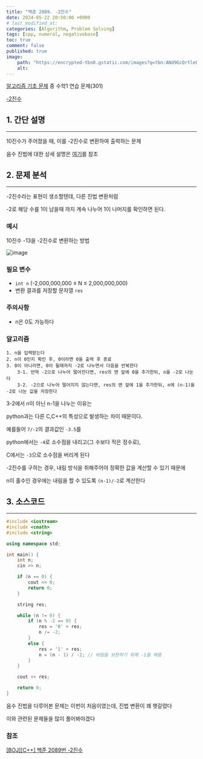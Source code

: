 ```yaml
---
title: "백준 2089. -2진수"
date: 2024-05-22 20:50:00 +0900
# last_modified_at: 
categories: [Algorithm, Problem Solving] 
tags: [cpp, numeral, negativebase] 
toc: true
comment: false
published: true
image:
    path: "https://encrypted-tbn0.gstatic.com/images?q=tbn:ANd9GcQrtleLJzrmlpriyrmcvGjCIEEQVORNLpczT_AdnzG8-w&s"
    alt: 
---
```


[알고리즘 기초 문제](https://jinhg0214.github.io/posts/problems/) 중 수학1 연습 문제(301)

[-2진수](https://www.acmicpc.net/problem/2089)

## 1. 간단 설명
---

10진수가 주어졌을 때, 이를 -2진수로 변환하여 출력하는 문제

음수 진법에 대한 상세 설명은 [여기](https://en.wikipedia.org/wiki/Negative_base)를 참조

## 2. 문제 분석
---

-2진수라는 표현이 생소할텐데, 다른 진법 변환처럼 

-2로 해당 수를 1이 남을때 까지 계속 나누어 1이 나머지를 확인하면 된다.

### 예시
10진수 -13을 -2진수로 변환하는 방법

![image](https://github.com/jinhg0214/jinhg0214.github.io/assets/70011316/f29742a1-c852-4816-a65a-dd39a7b272d0)


### 필요 변수
- `int n` (-2,000,000,000 ≤ N ≤ 2,000,000,000)
- 변환 결과를 저장할 문자열 `res`

### 주의사항
- n은 0도 가능하다

### 알고리즘
```
1. n을 입력받는다
2. n이 0인지 확인 후, 0이라면 0을 출력 후 종료
3. 0이 아니라면, 0이 될때까지 -2로 나누면서 다음을 반복한다
	3-1. 만약 -2으로 나누어 떨어진다면, res의 맨 앞에 0을 추가한뒤, n을 -2로 나눈다
	3-2. -2으로 나누어 떨어지지 않는다면, res의 맨 앞에 1을 추가한뒤, n에 (n-1)을 -2로 나눈 값을 저장한다
```

3-2에서 n이 아닌 n-1을 나누는 이유는 

python과는 다른 C,C++의 특성으로 발생하는 차이 때문이다.

예를들어 `7/-2`의 결과값인 `-3.5`를 

python에서는 `-4`로 소수점을 내리고(그 수보다 작은 정수로), 

C에서는 `-3`으로 소수점을 버리게 된다

-2진수를 구하는 경우, 내림 방식을 취해주어야 정확한 값을 계산할 수 있기 때문에

n이 홀수인 경우에는 내림을 할 수 있도록 `(n-1)/-2`로 계산한다

## 3. 소스코드
---

```cpp
#include <iostream>
#include <cmath>
#include <string>

using namespace std;

int main() {
	int n;
	cin >> n;

	if (n == 0) {
		cout << 0;
		return 0;
	}

	string res;

	while (n != 0) {
		if (n % -2 == 0) {
			res = '0' + res;
			n /= -2;
		}
		else {
			res = '1' + res;
			n = (n - 1) / -2; // 버림을 보완하기 위해 -1을 해줌
		}
	}

	cout << res;

	return 0;
}

```

음수 진법을 다루어본 문제는 이번이 처음이였는데, 진법 변환이 꽤 햇갈렸다

이와 관련된 문제들을 많이 풀어봐야겠다

### 참조

[[BOJ][C++] 백준 2089번 -2진수](https://minyeok2ee.gitlab.io/boj/boj-2089/)